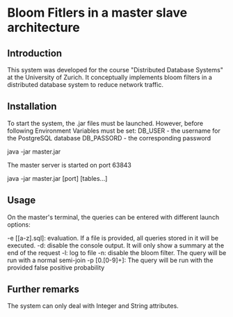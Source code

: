 # Bloom Fitlers in a master slave architecture

## Introduction

This system was developed for the course "Distributed Database Systems" at the University of Zurich. 
It conceptually implements bloom filters in a distributed database system to reduce network traffic.

## Installation

To start the system, the .jar files must be launched. However, before following Environment Variables must be set:
DB_USER - the username for the PostgreSQL database
DB_PASSORD - the corresponding password

java -jar master.jar

The master server is started on port 63843

java -jar master.jar [port] [tables...]

## Usage

On the master's terminal, the queries can be entered with different launch options:

-e [[a-z].sql]: evaluation. If a file is provided, all queries stored in it will be executed.
-d: disable the console output. It will only show a summary at the end of the request
-l: log to file
-n: disable the bloom filter. The query will be run with a normal semi-join
-p [0.[0-9]+]: The query will be run with the provided false positive probability

## Further remarks
The system can only deal with Integer and String attributes.